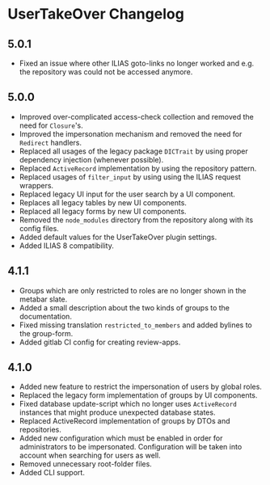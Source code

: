 # UserTakeOver Changelog

## 5.0.1

- Fixed an issue where other ILIAS goto-links no longer worked and e.g. the repository was could not be accessed
  anymore.

## 5.0.0

- Improved over-complicated access-check collection and removed the need for `Closure`'s.
- Improved the impersonation mechanism and removed the need for `Redirect` handlers.
- Replaced all usages of the legacy package `DICTrait` by using proper dependency injection (whenever possible).
- Replaced `ActiveRecord` implementation by using the repository pattern.
- Replaced usages of `filter_input` by using using the ILIAS request wrappers.
- Replaced legacy UI input for the user search by a UI component.
- Replaces all legacy tables by new UI components.
- Replaced all legacy forms by new UI components.
- Removed the `node_modules` directory from the repository along with its config files.
- Added default values for the UserTakeOver plugin settings.
- Added ILIAS 8 compatibility.

## 4.1.1

- Groups which are only restricted to roles are no longer shown in the metabar slate.
- Added a small description about the two kinds of groups to the documentation.
- Fixed missing translation `restricted_to_members` and added bylines to the group-form.
- Added gitlab CI config for creating review-apps.

## 4.1.0

- Added new feature to restrict the impersonation of users by global roles.
- Replaced the legacy form implementation of groups by UI components.
- Fixed database update-script which no longer uses `ActiveRecord` instances that might produce unexpected database
  states.
- Replaced ActiveRecord implementation of groups by DTOs and repositories.
- Added new configuration which must be enabled in order for administrators to be impersonated. Configuration will be
  taken into account when searching for users as well.
- Removed unnecessary root-folder files.
- Added CLI support.
